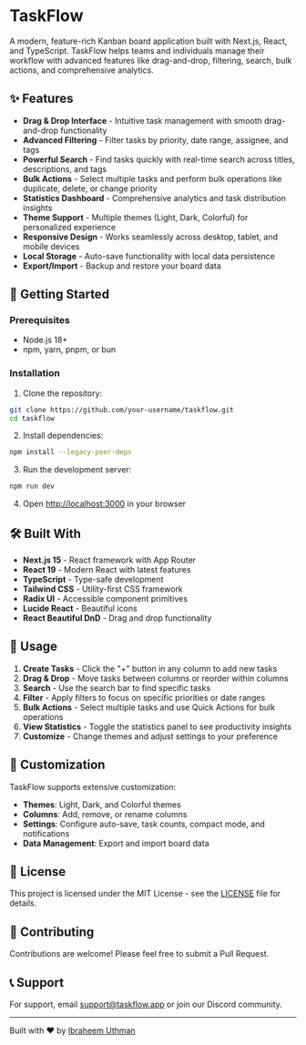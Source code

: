 # TaskFlow

A modern, feature-rich Kanban board application built with Next.js, React, and TypeScript. TaskFlow helps teams and individuals manage their workflow with advanced features like drag-and-drop, filtering, search, bulk actions, and comprehensive analytics.

## ✨ Features

- **Drag & Drop Interface** - Intuitive task management with smooth drag-and-drop functionality
- **Advanced Filtering** - Filter tasks by priority, date range, assignee, and tags
- **Powerful Search** - Find tasks quickly with real-time search across titles, descriptions, and tags
- **Bulk Actions** - Select multiple tasks and perform bulk operations like duplicate, delete, or change priority
- **Statistics Dashboard** - Comprehensive analytics and task distribution insights
- **Theme Support** - Multiple themes (Light, Dark, Colorful) for personalized experience
- **Responsive Design** - Works seamlessly across desktop, tablet, and mobile devices
- **Local Storage** - Auto-save functionality with local data persistence
- **Export/Import** - Backup and restore your board data

## 🚀 Getting Started

### Prerequisites

- Node.js 18+ 
- npm, yarn, pnpm, or bun

### Installation

1. Clone the repository:
```bash
git clone https://github.com/your-username/taskflow.git
cd taskflow
```

2. Install dependencies:
```bash
npm install --legacy-peer-deps
```

3. Run the development server:
```bash
npm run dev
```

4. Open [http://localhost:3000](http://localhost:3000) in your browser

## 🛠️ Built With

- **Next.js 15** - React framework with App Router
- **React 19** - Modern React with latest features
- **TypeScript** - Type-safe development
- **Tailwind CSS** - Utility-first CSS framework
- **Radix UI** - Accessible component primitives
- **Lucide React** - Beautiful icons
- **React Beautiful DnD** - Drag and drop functionality

## 📱 Usage

1. **Create Tasks** - Click the "+" button in any column to add new tasks
2. **Drag & Drop** - Move tasks between columns or reorder within columns
3. **Search** - Use the search bar to find specific tasks
4. **Filter** - Apply filters to focus on specific priorities or date ranges
5. **Bulk Actions** - Select multiple tasks and use Quick Actions for bulk operations
6. **View Statistics** - Toggle the statistics panel to see productivity insights
7. **Customize** - Change themes and adjust settings to your preference

## 🎨 Customization

TaskFlow supports extensive customization:

- **Themes**: Light, Dark, and Colorful themes
- **Columns**: Add, remove, or rename columns
- **Settings**: Configure auto-save, task counts, compact mode, and notifications
- **Data Management**: Export and import board data

## 📄 License

This project is licensed under the MIT License - see the [LICENSE](LICENSE) file for details.

## 🤝 Contributing

Contributions are welcome! Please feel free to submit a Pull Request.

## 📞 Support

For support, email support@taskflow.app or join our Discord community.

---

Built with ❤️ by [Ibraheem Uthman](https://linkedin.com/in/ibraheem-uthman)